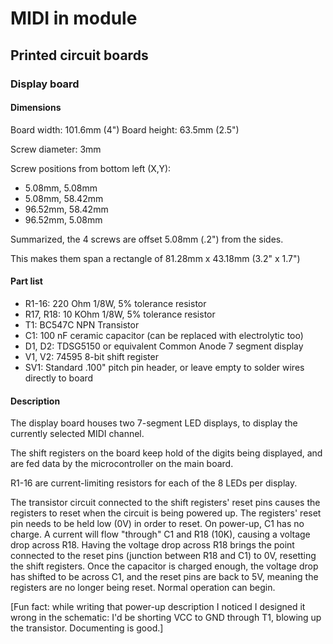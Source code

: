 # MIDI in module

## Printed circuit boards

### Display board

#### Dimensions

Board width: 101.6mm (4")
Board height: 63.5mm (2.5")

Screw diameter: 3mm

Screw positions from bottom left (X,Y):

  - 5.08mm, 5.08mm
  - 5.08mm, 58.42mm
  - 96.52mm, 58.42mm
  - 96.52mm, 5.08mm

Summarized, the 4 screws are offset 5.08mm (.2") from the sides.

This makes them span a rectangle of 81.28mm x 43.18mm (3.2" x 1.7")

#### Part list

- R1-16: 220 Ohm 1/8W, 5% tolerance resistor
- R17, R18: 10 KOhm 1/8W, 5% tolerance resistor
- T1: BC547C NPN Transistor
- C1: 100 nF ceramic capacitor (can be replaced with electrolytic too)
- D1, D2: TDSG5150 or equivalent Common Anode 7 segment display
- V1, V2: 74595 8-bit shift register
- SV1: Standard .100" pitch pin header, or leave empty to solder wires directly to board


#### Description
  
The display board houses two 7-segment LED displays, to display the currently selected MIDI channel.

The shift registers on the board keep hold of the digits being displayed, and are fed data by the microcontroller on the main board.

R1-16 are current-limiting resistors for each of the 8 LEDs per display.

The transistor circuit connected to the shift registers' reset pins causes the registers to reset when the circuit is being powered up. The registers' reset pin needs to be held low (0V) in order to reset. On power-up, C1 has no charge. A current will flow "through" C1 and R18 (10K), causing a voltage drop across R18. Having the voltage drop across R18 brings the point connected to the reset pins (junction between R18 and C1) to 0V, resetting the shift registers. Once the capacitor is charged enough, the voltage drop has shifted to be across C1, and the reset pins are back to 5V, meaning the registers are no longer being reset. Normal operation can begin.

[Fun fact: while writing that power-up description I noticed I designed it wrong in the schematic: I'd be shorting VCC to GND through T1, blowing up the transistor. Documenting is good.]
